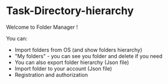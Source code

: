 # Task-Directory-hierarchy
Welcome to Folder Manager !

You can: 
- Import folders from OS (and show folders hierarchy)
- "My folders" - you can see you folder and delete if you need
- You can also export folder hierarchy (Json file)
- Import folder to your account (Json file)
- Registration and authorization
